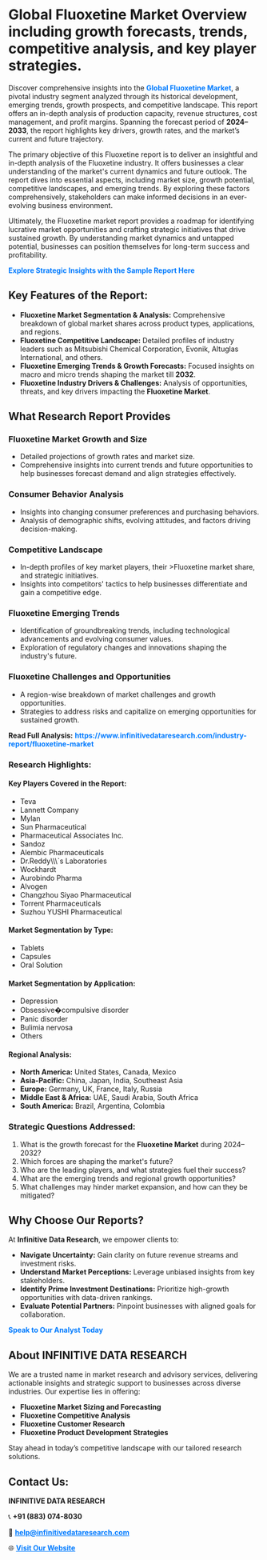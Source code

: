 <h1>Global Fluoxetine Market Overview including growth forecasts, trends, competitive analysis, and key player strategies.</h1>
<p>
Discover comprehensive insights into the 
<a href="https://www.infinitivedataresearch.com/industry-report/fluoxetine-market" rel="dofollow" style="color: #007BFF; text-decoration: none;"><strong>Global Fluoxetine Market</strong></a>, a pivotal industry segment analyzed through its historical development, emerging trends, growth prospects, and competitive landscape. This report offers an in-depth analysis of production capacity, revenue structures, cost management, and profit margins. Spanning the forecast period of <strong>2024–2033</strong>, the report highlights key drivers, growth rates, and the market’s current and future trajectory.
</p>
<p>
The primary objective of this Fluoxetine report is to deliver an insightful and in-depth analysis of the Fluoxetine industry. It offers businesses a clear understanding of the market's current dynamics and future outlook. The report dives into essential aspects, including market size, growth potential, competitive landscapes, and emerging trends. By exploring these factors comprehensively, stakeholders can make informed decisions in an ever-evolving business environment.
</p>
<p>
Ultimately, the Fluoxetine market report provides a roadmap for identifying lucrative market opportunities and crafting strategic initiatives that drive sustained growth. By understanding market dynamics and untapped potential, businesses can position themselves for long-term success and profitability.
</p>
<p>
<a href="https://www.infinitivedataresearch.com/request-sample/reportId=105927" style="color: #007BFF; text-decoration: none;"><strong>Explore Strategic Insights with the Sample Report Here</strong></a>
</p>

<h2>Key Features of the Report:</h2>
<ul>
<li><strong>Fluoxetine Market Segmentation & Analysis:</strong> Comprehensive breakdown of global market shares across product types, applications, and regions.</li>
<li><strong>Fluoxetine Competitive Landscape:</strong> Detailed profiles of industry leaders such as Mitsubishi Chemical Corporation, Evonik, Altuglas International, and others.</li>
<li><strong>Fluoxetine Emerging Trends & Growth Forecasts:</strong> Focused insights on macro and micro trends shaping the market till <strong>2032</strong>.</li>
<li><strong>Fluoxetine Industry Drivers & Challenges:</strong> Analysis of opportunities, threats, and key drivers impacting the <strong>Fluoxetine Market</strong>.</li>
</ul>

<h2>What Research Report Provides</h2>
<h3>Fluoxetine Market Growth and Size</h3>
<ul>
<li>Detailed projections of growth rates and market size.</li>
<li>Comprehensive insights into current trends and future opportunities to help businesses forecast demand and align strategies effectively.</li>
</ul>

<h3>Consumer Behavior Analysis</h3>
<ul>
<li>Insights into changing consumer preferences and purchasing behaviors.</li>
<li>Analysis of demographic shifts, evolving attitudes, and factors driving decision-making.</li>
</ul>

<h3>Competitive Landscape</h3>
<ul>
<li>In-depth profiles of key market players, their >Fluoxetine market share, and strategic initiatives.</li>
<li>Insights into competitors' tactics to help businesses differentiate and gain a competitive edge.</li>
</ul>

<h3>Fluoxetine Emerging Trends</h3>
<ul>
<li>Identification of groundbreaking trends, including technological advancements and evolving consumer values.</li>
<li>Exploration of regulatory changes and innovations shaping the industry's future.</li>
</ul>

<h3>Fluoxetine Challenges and Opportunities</h3>
<ul>
<li>A region-wise breakdown of market challenges and growth opportunities.</li>
<li>Strategies to address risks and capitalize on emerging opportunities for sustained growth.</li>
</ul>
<p><strong>Read Full Analysis:</strong> <a href="https://www.infinitivedataresearch.com/industry-report/fluoxetine-market" rel="dofollow" style="color: #007BFF; text-decoration: none;"><strong>https://www.infinitivedataresearch.com/industry-report/fluoxetine-market</strong></a></p>
<h3>Research Highlights:</h3>
<h4>Key Players Covered in the Report:</h4>
<ul><li>Teva</li><li>Lannett Company</li><li>Mylan</li><li>Sun Pharmaceutical</li><li>Pharmaceutical Associates Inc.</li><li>Sandoz</li><li>Alembic Pharmaceuticals</li><li>Dr.Reddy\\\`s Laboratories</li><li>Wockhardt</li><li>Aurobindo Pharma</li><li>Alvogen</li><li>Changzhou Siyao Pharmaceutical</li><li>Torrent Pharmaceuticals</li><li>Suzhou YUSHI Pharmaceutical</li></ul>
<h4>Market Segmentation by Type:</h4>
<ul><li>Tablets</li><li>Capsules</li><li>Oral Solution</li></ul>
<h4>Market Segmentation by Application:</h4>
<ul><li>Depression</li><li>Obsessive�compulsive disorder</li><li>Panic disorder</li><li>Bulimia nervosa</li><li>Others</li></ul>

<h4>Regional Analysis:</h4>
<ul>
<li><strong>North America:</strong> United States, Canada, Mexico</li>
<li><strong>Asia-Pacific:</strong> China, Japan, India, Southeast Asia</li>
<li><strong>Europe:</strong> Germany, UK, France, Italy, Russia</li>
<li><strong>Middle East & Africa:</strong> UAE, Saudi Arabia, South Africa</li>
<li><strong>South America:</strong> Brazil, Argentina, Colombia</li>
</ul>

<h3>Strategic Questions Addressed:</h3>
<ol>
<li>What is the growth forecast for the <strong>Fluoxetine Market</strong> during 2024–2032?</li>
<li>Which forces are shaping the market's future?</li>
<li>Who are the leading players, and what strategies fuel their success?</li>
<li>What are the emerging trends and regional growth opportunities?</li>
<li>What challenges may hinder market expansion, and how can they be mitigated?</li>
</ol>

<h2>Why Choose Our Reports?</h2>
<p>At <strong>Infinitive Data Research</strong>, we empower clients to:</p>
<ul>
<li><strong>Navigate Uncertainty:</strong> Gain clarity on future revenue streams and investment risks.</li>
<li><strong>Understand Market Perceptions:</strong> Leverage unbiased insights from key stakeholders.</li>
<li><strong>Identify Prime Investment Destinations:</strong> Prioritize high-growth opportunities with data-driven rankings.</li>
<li><strong>Evaluate Potential Partners:</strong> Pinpoint businesses with aligned goals for collaboration.</li>
</ul>
<p><a href="https://www.infinitivedataresearch.com/industry-report/fluoxetine-market" rel="dofollow" style="color: #007BFF; text-decoration: none;"><strong>Speak to Our Analyst Today</strong></a></p>

<h2>About INFINITIVE DATA RESEARCH</h2>
<p>We are a trusted name in market research and advisory services, delivering actionable insights and strategic support to businesses across diverse industries. Our expertise lies in offering:</p>
<ul>
<li><strong>Fluoxetine Market Sizing and Forecasting</strong></li>
<li><strong>Fluoxetine Competitive Analysis</strong></li>
<li><strong>Fluoxetine Customer Research</strong></li>
<li><strong>Fluoxetine Product Development Strategies</strong></li>
</ul>
<p>Stay ahead in today’s competitive landscape with our tailored research solutions.</p>

<h2>Contact Us:</h2>
<p><strong>INFINITIVE DATA RESEARCH</strong></p>
<p>📞 <strong>+91 (883) 074-8030</strong></p>
<p>📧 <strong><a href="mailto:help@infinitivedataresearch.com" style="color: #007BFF;">help@infinitivedataresearch.com</a></strong></p>
<p>🌐 <strong><a href="https://www.infinitivedataresearch.com" rel="dofollow" style="color: #007BFF;">Visit Our Website</a></strong></p>